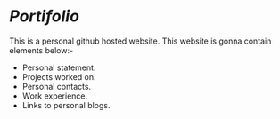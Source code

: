 # _Portifolio_
This is a personal github hosted website. 
This website is gonna contain elements below:-
- Personal statement.
- Projects worked on.
- Personal contacts.
- Work experience.
- Links to personal blogs.